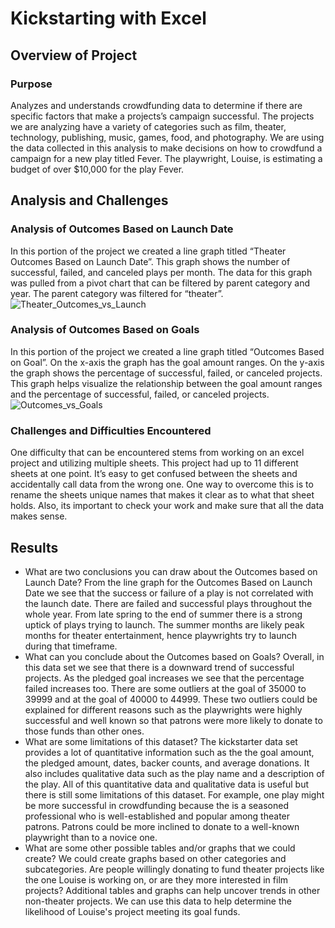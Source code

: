 # Kickstarting with Excel

## Overview of Project

### Purpose
Analyzes and understands crowdfunding data to determine if there are specific factors that make a projects’s campaign successful. The projects we are analyzing have a variety of categories such as film, theater, technology, publishing, music, games, food, and photography. We are using the data collected in this analysis to make decisions on how to crowdfund a campaign for a new play titled Fever. The playwright, Louise, is estimating a budget of over $10,000 for the play Fever.
## Analysis and Challenges
### Analysis of Outcomes Based on Launch Date
In this portion of the project we created a line graph titled “Theater Outcomes Based on Launch Date”. This graph shows the number of successful, failed, and canceled plays per month. The data for this graph was pulled from a pivot chart that can be filtered by parent category and year. The parent category was filtered for “theater”. 
![Theater_Outcomes_vs_Launch](https://user-images.githubusercontent.com/111299372/194387916-771fb29f-6254-47b7-bae6-5d36e8838b1d.png)
### Analysis of Outcomes Based on Goals
In this portion of the project we created a line graph titled “Outcomes Based on Goal”. On the x-axis the graph has the goal amount ranges. On the y-axis the graph shows the percentage of successful, failed, or canceled projects. This graph helps visualize the relationship between the goal amount ranges and the percentage of successful, failed, or canceled projects.
![Outcomes_vs_Goals](https://user-images.githubusercontent.com/111299372/194387929-9ab7b37d-2f14-4d5d-97d3-dc9afac94d52.png)
### Challenges and Difficulties Encountered
One difficulty that can be encountered stems from working on an excel project and utilizing multiple sheets. This project had up to 11 different sheets at one point. It’s easy to get confused between the sheets and accidentally call data from the wrong one. One way to overcome this is to rename the sheets unique names that makes it clear as to what that sheet holds. Also, its important to check your work and make sure that all the data makes sense. 
## Results
- What are two conclusions you can draw about the Outcomes based on Launch Date?
From the line graph for the Outcomes Based on Launch Date we see that the success or failure of a play is not correlated with the launch date. There are failed and successful plays throughout the whole year. From late spring to the end of summer there is a strong uptick of plays trying to launch. The summer months are likely peak months for theater entertainment, hence playwrights try to launch during that timeframe. 
- What can you conclude about the Outcomes based on Goals?
Overall, in this data set we see that there is a downward trend of successful projects. As the pledged goal increases we see that the percentage failed increases too. There are some outliers at the goal of 35000 to 39999 and at the goal of 40000 to 44999. These two outliers could be explained for different reasons such as the playwrights were highly successful and well known so that patrons were more likely to donate to those funds than other ones. 
- What are some limitations of this dataset?
The kickstarter data set provides a lot of quantitative  information such as the the goal amount, the pledged amount, dates, backer counts, and average donations. It also includes qualitative data such as the play name and a description of the play. All of this quantitative data and qualitative data is useful but there is still some limitations of this dataset. For example, one play might be more successful in crowdfunding because the is a seasoned professional who is well-established and popular among theater patrons. Patrons could be more inclined to donate to a well-known playwright than to a novice one. 
- What are some other possible tables and/or graphs that we could create?
We could create graphs based on other categories and subcategories. Are people willingly donating to fund theater projects like the one Louise is working on, or are they more interested in film projects? Additional tables and graphs can help uncover trends in other non-theater projects. We can use this data to help determine the likelihood of Louise's project meeting its goal funds. 

